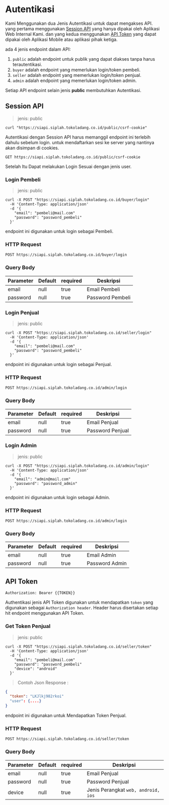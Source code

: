# Autentikasi

Kami Menggunakan dua Jenis Autentikasi untuk dapat mengakses API. yang pertama menggunakan [Session API](/#session-api) yang hanya dipakai oleh Aplikasi Web Internal Kami. dan yang kedua menggunakan [API Token](/#api-token) yang dapat dipakai oleh Aplikasi Mobile atau aplikasi pihak ketiga.

ada 4 jenis endpoint dalam API:

1. `public` adalah endpoint untuk publik yang dapat diakses tanpa harus terautentikasi.
2. `buyer` adalah endpoint yang memerlukan login/token pembeli.
2. `seller` adalah endpoint yang memerlukan login/token penjual.
2. `admin` adalah endpoint yang memerlukan login/token admin.

<aside class="notice">
Setiap API endpoint selain jenis <strong>public</strong> membutuhkan Autentikasi.
</aside>

## Session API

> jenis: public

```shell
curl "https://siapi.siplah.tokoladang.co.id/public/csrf-cookie"
```

Autentikasi dengan Session API harus memanggil endpoint ini terlebih dahulu sebelum login. untuk mendaftarkan sesi ke server yang nantinya akan disimpan di cookies.

`GET https://siapi.siplah.tokoladang.co.id/public/csrf-cookie`

Setelah Itu Dapat melakukan Login Sesuai dengan jenis user.

### Login Pembeli

> jenis: public

```shell
curl -X POST "https://siapi.siplah.tokoladang.co.id/buyer/login"
  -H 'Content-Type: application/json'
  -d '{
    "email": "pembeli@mail.com"
    "password": "password_pembeli"
  }'
```

endpoint ini digunakan untuk login sebagai Pembeli.

### HTTP Request

`POST https://siapi.siplah.tokoladang.co.id/buyer/login`

### Query Body

Parameter | Default | required | Deskripsi
--------- | ------- | -------- | -----------
email | null | true | Email Pembeli
password | null | true | Password Pembeli

### Login Penjual

> jenis: public

```shell
curl -X POST "https://siapi.siplah.tokoladang.co.id/seller/login"
  -H 'Content-Type: application/json'
  -d '{
    "email": "pembeli@mail.com"
    "password": "password_pembeli"
  }'
```

endpoint ini digunakan untuk login sebagai Penjual.

### HTTP Request

`POST https://siapi.siplah.tokoladang.co.id/admin/login`

### Query Body

Parameter | Default | required | Deskripsi
--------- | ------- | -------- | -----------
email | null | true | Email Penjual
password | null | true | Password Penjual

### Login Admin

> jenis: public

```shell
curl -X POST "https://siapi.siplah.tokoladang.co.id/admin/login"
  -H 'Content-Type: application/json'
  -d '{
    "email": "admin@mail.com"
    "password": "password_admin"
  }'
```

endpoint ini digunakan untuk login sebagai Admin.

### HTTP Request

`POST https://siapi.siplah.tokoladang.co.id/admin/login`

### Query Body

Parameter | Default | required | Deskripsi
--------- | ------- | -------- | -----------
email | null | true | Email Admin
password | null | true | Password Admin


## API Token

```shell
Authorization: Bearer {{TOKEN}}
```

Authentikasi jenis API Token digunakan untuk mendapatkan `token` yang digunakan sebagai `Authorization header`. Header harus disertakan setiap hit endpoint menggunakan API Token.

### Get Token Penjual

> jenis: public

```shell
curl -X POST "https://siapi.siplah.tokoladang.co.id/seller/token"
  -H 'Content-Type: application/json'
  -d '{
    "email": "pembeli@mail.com"
    "password": "password_pembeli"
    "device": "android"
  }'
```

> Contoh Json Response :

```json
{
  "token": "LKJlkj982rkoi"
  "user": {....}
}
```

endpoint ini digunakan untuk Mendapatkan Token Penjual.

### HTTP Request

`POST https://siapi.siplah.tokoladang.co.id/seller/token`

### Query Body

Parameter | Default | required | Deskripsi
--------- | ------- | -------- | -----------
email | null | true | Email Penjual
password | null | true | Password Penjual
device | null | true | Jenis Perangkat `web, android, ios`

